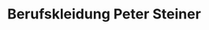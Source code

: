 ---
title: "Berufskleidung Peter Steiner"
url: /ratingen/berufskleidung-peter-steiner/
shop: Kleidung
---